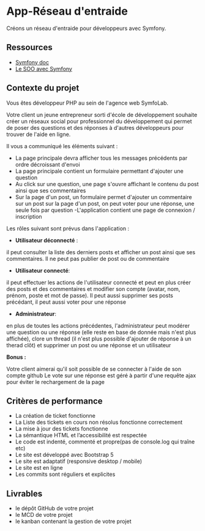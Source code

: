 # App-Réseau d'entraide 
Créons un réseau d'entraide pour développeurs avec Symfony. 

## Ressources

- [Symfony doc](https://symfony.com/doc/current/index.html)
- [Le SOO avec Symfony](https://www.dev-web.io/2022/03/07/symfony-6-sauthentifier-avec-google-facebook-github/)


## Contexte du projet

Vous êtes développeur PHP au sein de l'agence web SymfoLab.

Votre client un jeune entrepreneur sorti d'école de développement souhaite créer un réseaux social pour professionnel du développement qui permet de poser des questions et des réponses à d'autres développeurs pour trouver de l'aide en ligne.

Il vous a communiqué les éléments suivant :
- La page principale devra afficher tous les messages précédents par ordre décroissant d'envoi
- La page principale contient un formulaire permettant d'ajouter une question
- Au click sur une question, une page s'ouvre affichant le contenu du post ainsi que ses commentaires
- Sur la page d'un post, un formulaire permet d'ajouter un commentaire sur un post sur la page d'un post, on peut voter pour une réponse, une seule fois par question
-L'application contient une page de connexion / inscription

Les rôles suivant sont prévus dans l'application :
- **Utilisateur déconnecté** : 

il peut consulter la liste des derniers posts et afficher un post ainsi que ses commentaires. Il ne peut pas publier de post ou de commentaire
- **Utilisateur connecté**: 

il peut effectuer les actions de l'utilisateur connecté et peut en plus créer des posts et des commentaires et modifier son compte (avatar, nom, prénom, poste et mot de passe). Il peut aussi supprimer ses posts précédant, il peut aussi voter pour une réponse
- **Administrateur**: 

en plus de toutes les actions précédentes, l'administrateur peut modérer une question ou une réponse (elle reste en base de donnée mais n'est plus affichée), clore un thread (il n'est plus possible d'ajouter de réponse à un therad clôt) et supprimer un post ou une réponse et un utilisateur

**Bonus :**

Votre client aimerai qu'il soit possible de se connecter à l'aide de son compte github
Le vote sur une réponse est géré à partir d'une requête ajax pour éviter le rechargement de la page

## Critères de performance

- La création de ticket fonctionne
- La Liste des tickets en cours non résolus fonctionne correctement
- La mise à jour des tickets fonctionne
- La sémantique HTML et l’accessibilité  est respectée
- Le code est indenté, commenté et propre(pas de console.log qui traîne etc)
- Le site est développé avec Bootstrap 5
- Le site est adaptatif (responsive desktop / mobile)
- Le site est en ligne
- Les commits sont réguliers et explicites

## Livrables

- le dépôt GitHub de votre projet
- le MCD de votre projet
- le kanban contenant la gestion de votre projet
